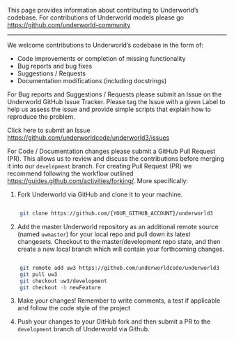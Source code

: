 This page provides information about contributing to Underworld’s codebase.
For contributions of Underworld models please go https://github.com/underworld-community

----

We welcome contributions to Underworld’s codebase in the form of:

  * Code improvements or completion of missing functionality
  * Bug reports and bug fixes
  * Suggestions / Requests
  * Documentation modifications (including docstrings)

For Bug reports and Suggestions / Requests please submit an Issue on the Underworld GitHub Issue Tracker.
Please tag the Issue with a given Label to help us assess the issue and provide simple scripts that explain how to
reproduce the problem.

Click here to submit an Issue https://github.com/underworldcode/underworld3/issues

For Code / Documentation changes please submit a GitHub Pull Request (PR). This allows us to review and discuss the contributions before merging it into our `development` branch. For creating Pull Request (PR) we recommend following the workflow outlined https://guides.github.com/activities/forking/.
More specifically:

1. Fork Underworld via GitHub and clone it to your machine.

``` bash

    git clone https://github.com/{YOUR_GITHUB_ACCOUNT}/underworld3
```

2. Add the master Underworld repository as an additional remote source (named `uwmaster`) for your local repo and pull down its latest changesets. Checkout to the master/development repo state, and then create a new local branch which will contain your forthcoming changes.

``` bash

    git remote add uw3 https://github.com/underworldcode/underworld3
    git pull uw3
    git checkout uw3/development
    git checkout -b newFeature

```

3. Make your changes! Remember to write comments, a test if applicable and follow the code style of the project<!-- (see `./docs/development/guidelines.md` for details). NB: this is on the todo list for uw3 -->

4. Push your changes to your GitHub fork and then submit a PR to the `development` branch of Underworld via Github.
